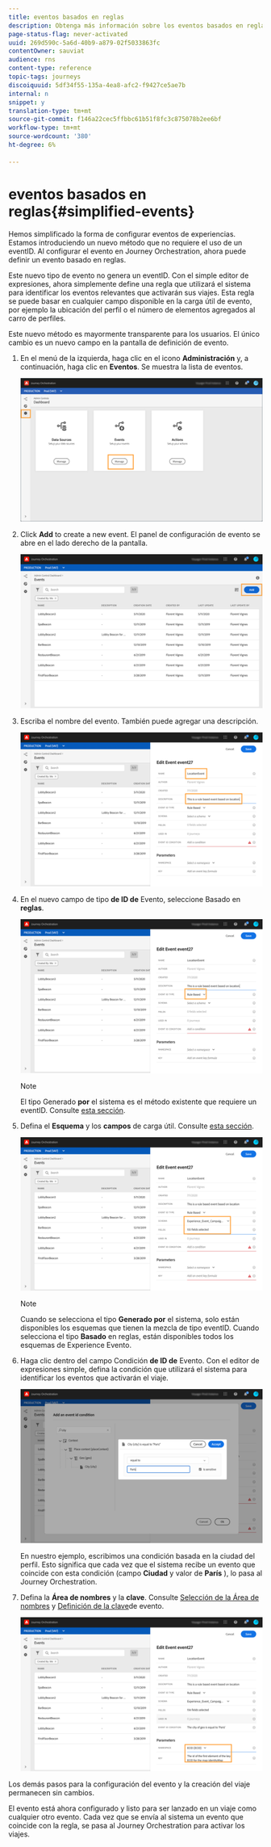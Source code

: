 ```yaml
---
title: eventos basados en reglas
description: Obtenga más información sobre los eventos basados en reglas.
page-status-flag: never-activated
uuid: 269d590c-5a6d-40b9-a879-02f5033863fc
contentOwner: sauviat
audience: rns
content-type: reference
topic-tags: journeys
discoiquuid: 5df34f55-135a-4ea8-afc2-f9427ce5ae7b
internal: n
snippet: y
translation-type: tm+mt
source-git-commit: f146a22cec5ffbbc61b51f8fc3c875078b2ee6bf
workflow-type: tm+mt
source-wordcount: '380'
ht-degree: 6%

---
```



# eventos basados en reglas{#simplified-events}

Hemos simplificado la forma de configurar eventos de experiencias. Estamos introduciendo un nuevo método que no requiere el uso de un eventID. Al configurar el evento en Journey Orchestration, ahora puede definir un evento basado en reglas.

Este nuevo tipo de evento no genera un eventID. Con el simple editor de expresiones, ahora simplemente define una regla que utilizará el sistema para identificar los eventos relevantes que activarán sus viajes. Esta regla se puede basar en cualquier campo disponible en la carga útil de evento, por ejemplo la ubicación del perfil o el número de elementos agregados al carro de perfiles.

Este nuevo método es mayormente transparente para los usuarios. El único cambio es un nuevo campo en la pantalla de definición de evento.

1. En el menú de la izquierda, haga clic en el icono **Administración** y, a continuación, haga clic en **Eventos**. Se muestra la lista de eventos.

   ![](../assets/alpha-event1.png)

1. Click **Add** to create a new event. El panel de configuración de evento se abre en el lado derecho de la pantalla.

   ![](../assets/alpha-event2.png)

1. Escriba el nombre del evento. También puede agregar una descripción.

   ![](../assets/alpha-event3.png)

1. En el nuevo campo de tipo **de ID de** Evento, seleccione Basado en **reglas**.

   ![](../assets/alpha-event4.png)

   >[!NOTE]
   >
   >El tipo Generado **por** el sistema es el método existente que requiere un eventID. Consulte [esta sección](../event/about-events.md).

1. Defina el **Esquema** y los **campos** de carga útil. Consulte [esta sección](../event/defining-the-payload-fields.md).

   ![](../assets/alpha-event5.png)

   >[!NOTE]
   >
   >Cuando se selecciona el tipo **Generado por** el sistema, solo están disponibles los esquemas que tienen la mezcla de tipo eventID. Cuando selecciona el tipo **Basado** en reglas, están disponibles todos los esquemas de Experience Evento.

1. Haga clic dentro del campo Condición **de ID de** Evento. Con el editor de expresiones simple, defina la condición que utilizará el sistema para identificar los eventos que activarán el viaje.

   ![](../assets/alpha-event6.png)

   En nuestro ejemplo, escribimos una condición basada en la ciudad del perfil. Esto significa que cada vez que el sistema recibe un evento que coincide con esta condición (campo **Ciudad** y valor de **París** ), lo pasa al Journey Orchestration.

1. Defina la **Área de nombres** y la **clave**. Consulte [Selección de la Área de nombres](../event/selecting-the-namespace.md) y [Definición de la clave](../event/defining-the-event-key.md)de evento.

   ![](../assets/alpha-event7.png)

Los demás pasos para la configuración del evento y la creación del viaje permanecen sin cambios.

El evento está ahora configurado y listo para ser lanzado en un viaje como cualquier otro evento. Cada vez que se envía al sistema un evento que coincide con la regla, se pasa al Journey Orchestration para activar los viajes.

